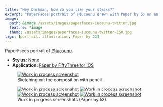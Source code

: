 ```yaml
---
title: "Hey Darkman, how do you like your steaks?"
excerpt: "PaperFaces portrait of @iucounu drawn with Paper by 53 on an iPad."
image: 
  path: &image /assets/images/paperfaces-iucounu-twitter.jpg 
  feature: *image
  thumb: /assets/images/paperfaces-iucounu-twitter-150.jpg
tags: [portrait, illustration, Paper by 53]
---
```


PaperFaces portrait of <a href="http://twitter.com/iucounu">@iucounu</a>.

* **Stylus:** None
* **Application:** [Paper by FiftyThree for iOS](http://www.fiftythree.com/paper)

<figure>
	<a href="{{ site.url }}/assets/images/paperfaces-iucounu-process-1-lg.jpg"><img src="{{ site.url }}/assets/images/paperfaces-iucounu-process-1-750.jpg" alt="Work in process screenshot"></a>
	<figcaption>Sketching out the composition with pencil.</figcaption>
</figure>

<figure class="half">
	<a href="{{ site.url }}/assets/images/paperfaces-iucounu-process-2-lg.jpg"><img src="{{ site.url }}/assets/images/paperfaces-iucounu-process-2-600.jpg" alt="Work in process screenshot"></a>
	<a href="{{ site.url }}/assets/images/paperfaces-iucounu-process-3-lg.jpg"><img src="{{ site.url }}/assets/images/paperfaces-iucounu-process-3-600.jpg" alt="Work in process screenshot"></a>
	<a href="{{ site.url }}/assets/images/paperfaces-iucounu-process-4-lg.jpg"><img src="{{ site.url }}/assets/images/paperfaces-iucounu-process-4-600.jpg" alt="Work in process screenshot"></a>
	<a href="{{ site.url }}/assets/images/paperfaces-iucounu-process-5-lg.jpg"><img src="{{ site.url }}/assets/images/paperfaces-iucounu-process-5-600.jpg" alt="Work in process screenshot"></a>
	<figcaption>Work in progress screenshots (Paper by 53).</figcaption>
</figure>
